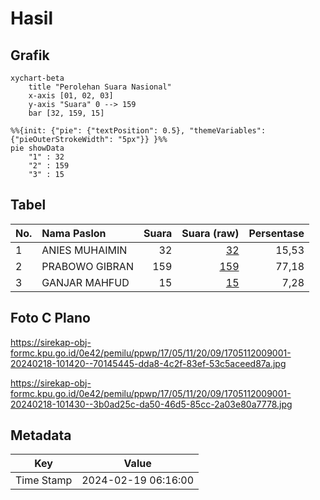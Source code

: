 # Hasil

## Grafik

```mermaid
xychart-beta
    title "Perolehan Suara Nasional"
    x-axis [01, 02, 03]
    y-axis "Suara" 0 --> 159
    bar [32, 159, 15]
```

```mermaid
%%{init: {"pie": {"textPosition": 0.5}, "themeVariables": {"pieOuterStrokeWidth": "5px"}} }%%
pie showData
    "1" : 32
    "2" : 159
    "3" : 15
```

## Tabel

| No. | Nama Paslon    | Suara | Suara (raw) | Persentase |
|:--- |:-------------- | -----:| -----------:| ----------:|
| 1   | ANIES MUHAIMIN | 32    | [32][p-1]   | 15,53      |
| 2   | PRABOWO GIBRAN | 159   | [159][p-2]  | 77,18      |
| 3   | GANJAR MAHFUD  | 15    | [15][p-3]   | 7,28       |


[p-1]: https://github.com/gigit-pemilu/pemilu-2024/blob/main/pilpres/hitung-suara/sub/17-bengkulu/sub/05-seluma/sub/11-seluma-selatan/sub/2009-tanjung-seluai/sub/001-tps/sub/paslon-1.txt
[p-2]: https://github.com/gigit-pemilu/pemilu-2024/blob/main/pilpres/hitung-suara/sub/17-bengkulu/sub/05-seluma/sub/11-seluma-selatan/sub/2009-tanjung-seluai/sub/001-tps/sub/paslon-2.txt
[p-3]: https://github.com/gigit-pemilu/pemilu-2024/blob/main/pilpres/hitung-suara/sub/17-bengkulu/sub/05-seluma/sub/11-seluma-selatan/sub/2009-tanjung-seluai/sub/001-tps/sub/paslon-3.txt

## Foto C Plano

https://sirekap-obj-formc.kpu.go.id/0e42/pemilu/ppwp/17/05/11/20/09/1705112009001-20240218-101420--70145445-dda8-4c2f-83ef-53c5aceed87a.jpg

https://sirekap-obj-formc.kpu.go.id/0e42/pemilu/ppwp/17/05/11/20/09/1705112009001-20240218-101430--3b0ad25c-da50-46d5-85cc-2a03e80a7778.jpg


## Metadata

| Key        | Value               |
| ---------- | ------------------- |
| Time Stamp | 2024-02-19 06:16:00 |



